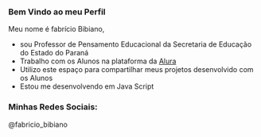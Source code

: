 ### Bem Vindo ao meu Perfil
Meu nome é fabrício Bibiano, 
- sou Professor de Pensamento Educacional da Secretaria de Educação do Estado do Paraná
- Trabalho com os Alunos na plataforma da [Alura](https:/www.alura.com.br)
- Utilizo este espaço para compartilhar meus projetos desenvolvido com os Alunos
- Estou me desenvolvendo em Java Script

### Minhas Redes Sociais:

@fabricio_bibiano 
